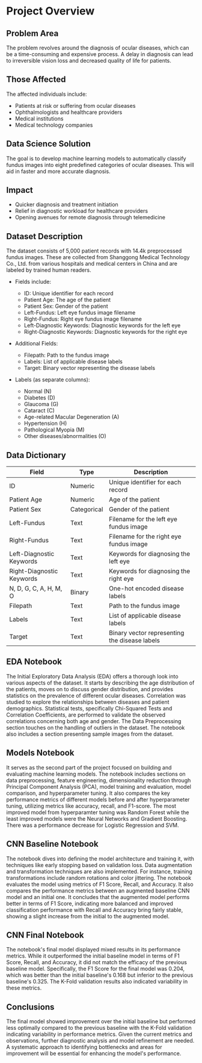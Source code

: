 # Project Overview 

## Problem Area
The problem revolves around the diagnosis of ocular diseases, which can be a time-consuming and expensive process. A delay in diagnosis can lead to irreversible vision loss and decreased quality of life for patients.

## Those Affected
The affected individuals include:

- Patients at risk or suffering from ocular diseases
- Ophthalmologists and healthcare providers
- Medical institutions
- Medical technology companies

## Data Science Solution
The goal is to develop machine learning models to automatically classify fundus images into eight predefined categories of ocular diseases. This will aid in faster and more accurate diagnosis.

## Impact
- Quicker diagnosis and treatment initiation
- Relief in diagnostic workload for healthcare providers
- Opening avenues for remote diagnosis through telemedicine

## Dataset Description
The dataset consists of 5,000 patient records with 14.4k preprocessed fundus images. These are collected from Shanggong Medical Technology Co., Ltd. from various hospitals and medical centers in China and are labeled by trained human readers.

- Fields include:
    - ID: Unique identifier for each record
    - Patient Age: The age of the patient
    - Patient Sex: Gender of the patient
    - Left-Fundus: Left eye fundus image filename
    - Right-Fundus: Right eye fundus image filename
    - Left-Diagnostic Keywords: Diagnostic keywords for the left eye
    - Right-Diagnostic Keywords: Diagnostic keywords for the right eye
    
- Additional Fields:
    - Filepath: Path to the fundus image
    - Labels: List of applicable disease labels
    - Target: Binary vector representing the disease labels
    
- Labels (as separate columns):
    - Normal (N)
    - Diabetes (D)
    - Glaucoma (G)
    - Cataract (C)
    - Age-related Macular Degeneration (A)
    - Hypertension (H)
    - Pathological Myopia (M)
    - Other diseases/abnormalities (O)
    
## Data Dictionary

| Field                    | Type         | Description                                        |
|--------------------------|--------------|----------------------------------------------------|
| ID                       | Numeric      | Unique identifier for each record                  |
| Patient Age              | Numeric      | Age of the patient                                 |
| Patient Sex              | Categorical  | Gender of the patient                              |
| Left-Fundus              | Text         | Filename for the left eye fundus image             |
| Right-Fundus             | Text         | Filename for the right eye fundus image            |
| Left-Diagnostic Keywords | Text         | Keywords for diagnosing the left eye               |
| Right-Diagnostic Keywords| Text         | Keywords for diagnosing the right eye              |
| N, D, G, C, A, H, M, O   | Binary       | One-hot encoded disease labels                     |
| Filepath                 | Text         | Path to the fundus image                           |
| Labels                   | Text         | List of applicable disease labels                  |
| Target                   | Text         | Binary vector representing the disease labels      |

## EDA Notebook
The Initial Exploratory Data Analysis (EDA) offers a thorough look into various aspects of the dataset. It starts by describing the age distribution of the patients, moves on to discuss gender distribution, and provides statistics on the prevalence of different ocular diseases. Correlation was studied to explore the relationships between diseases and patient demographics. Statistical tests, specifically Chi-Squared Tests and Correlation Coefficients, are performed to validate the observed correlations concerning both age and gender. The Data Preprocessing section touches on the handling of outliers in the dataset. The notebook also includes a section presenting sample images from the dataset.
## Models Notebook
It serves as the second part of the project focused on building and evaluating machine learning models. The notebook includes sections on data preprocessing, feature engineering, dimensionality reduction through Principal Component Analysis (PCA), model training and evaluation, model comparison, and hyperparameter tuning. It also compares the key performance metrics of different models before and after hyperparameter tuning, utilizing metrics like accuracy, recall, and F1-score. The most improved model from hyperparamter tuning was Random Forest while the least improved models were the Neural Networks and Gradient Boosting. There was a performance decrease for Logistic Regression and SVM.

## CNN Baseline Notebook
The notebook dives into defining the model architecture and training it, with techniques like early stopping based on validation loss. Data augmentation and transformation techniques are also implemented. For instance, training transformations include random rotations and color jittering. The notebook evaluates the model using metrics of F1 Score, Recall, and Accuracy. It also compares the performance metrics between an augmented baseline CNN model and an initial one. It concludes that the augmented model performs better in terms of F1 Score, indicating more balanced and improved classification performance with Recall and Accuracy bring fairly stable, showing a slight increase from the initial to the augmented model.

## CNN Final Notebook
The notebook's final model displayed mixed results in its performance metrics. While it outperformed the initial baseline model in terms of F1 Score, Recall, and Accuracy, it did not match the efficacy of the previous baseline model. Specifically, the F1 Score for the final model was 0.204, which was better than the initial baseline's 0.168 but inferior to the previous baseline's 0.325. The K-Fold validation results also indicated variability in these metrics.

## Conclusions
The final model showed improvement over the initial baseline but performed less optimally compared to the previous baseline with the K-Fold validation indicating variability in performance metrics.
Given the current metrics and observations, further diagnostic analysis and model refinement are needed. A systematic approach to identifying bottlenecks and areas for improvement will be essential for enhancing the model's performance.